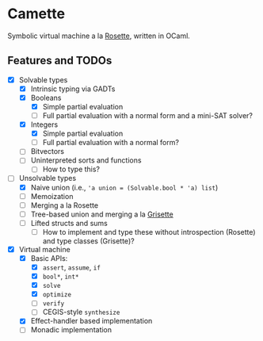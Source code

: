 # Camette

Symbolic virtual machine a la [Rosette](https://dl.acm.org/doi/10.1145/2666356.2594340), written in OCaml.

## Features and TODOs

- [x] Solvable types
  - [x] Intrinsic typing via GADTs
  - [x] Booleans
    - [x] Simple partial evaluation
    - [ ] Full partial evaluation with a normal form and a mini-SAT solver?
  - [x] Integers
    - [x] Simple partial evaluation
    - [ ] Full partial evaluation with a normal form?
  - [ ] Bitvectors
  - [ ] Uninterpreted sorts and functions
    - [ ] How to type this?
- [ ] Unsolvable types
  - [x] Naive union (i.e., `'a union = (Solvable.bool * 'a) list`)
  - [ ] Memoization
  - [ ] Merging a la Rosette
  - [ ] Tree-based union and merging a la [Grisette](https://github.com/lsrcz/grisette)
  - [ ] Lifted structs and sums
    - [ ] How to implement and type these without introspection (Rosette) and type classes (Grisette)?
- [x] Virtual machine
  - [x] Basic APIs:
    - [x] `assert`, `assume`, `if`
    - [x] `bool*`, `int*`
    - [x] `solve`
    - [x] `optimize`
    - [ ] `verify`
    - [ ] CEGIS-style `synthesize`
  - [x] Effect-handler based implementation
  - [ ] Monadic implementation
